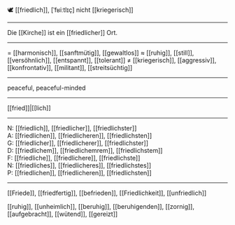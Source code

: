 🕊️ [[friedlich]], [ˈfʁiːtlɪç]
nicht [[kriegerisch]]

---
Die [[Kirche]] ist ein [[friedlicher]] Ort.


---
= [[harmonisch]], [[sanftmütig]], [[gewaltlos]]
≈ [[ruhig]], [[still]], [[versöhnlich]], [[entspannt]], [[tolerant]]
≠ [[kriegerisch]], [[aggressiv]], [[konfrontativ]], [[militant]], [[streitsüchtig]]

---
peaceful, peaceful-minded

---
[[fried]]|[[lich]]

---
N: [[friedlich]], [[friedlicher]], [[friedlichster]]  
A: [[friedlichen]], [[friedlicheren]], [[friedlichsten]]  
G: [[friedlicher]], [[friedlicherer]], [[friedlichster]]  
D: [[friedlichem]], [[friedlichemrem]], [[friedlichstem]]  
F: [[friedliche]], [[friedlichere]], [[friedlichste]]  
N: [[friedliches]], [[friedlicheres]], [[friedlichstes]]  
P: [[friedlichen]], [[friedlicheren]], [[friedlichsten]]  

---
[[Friede]], [[friedfertig]], [[befrieden]], [[Friedlichkeit]], [[unfriedlich]]

[[ruhig]], [[unheimlich]], [[beruhig]], [[beruhigenden]], [[zornig]], [[aufgebracht]], [[wütend]], [[gereizt]]
